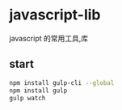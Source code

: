 # javascript-lib
javascript 的常用工具,库

## start

```bash
npm install gulp-cli --global
npm install gulp
gulp watch
```